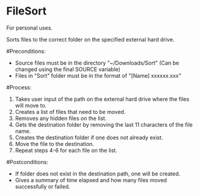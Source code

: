 FileSort
========

For personal uses.

Sorts files to the correct folder on the specified external hard drive.

#Preconditions:
- Source files must be in the directory "~/Downloads/Sort" (Can be changed using the final SOURCE variable)
- Files in "Sort" folder must be in the format of "[Name] xxxxxx.xxx"

#Process:
1. Takes user input of the path on the external hard drive where the files will move to.
2. Creates a list of files that need to be moved.
3. Removes any hidden files on the list.
4. Gets the destination folder by removing the last 11 characters of the file name.
5. Creates the destination folder if one does not already exist.
6. Move the file to the destination.
7. Repeat steps 4-6 for each file on the list.
 
#Postconditions:
- If folder does not exist in the destination path, one will be created.
- Gives a summary of time elapsed and how many files moved successfully or failed.
